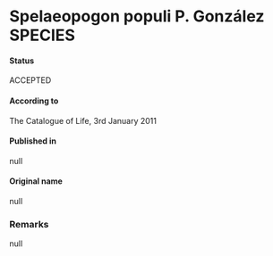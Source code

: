 # Spelaeopogon populi P. González SPECIES

#### Status
ACCEPTED

#### According to
The Catalogue of Life, 3rd January 2011

#### Published in
null

#### Original name
null

### Remarks
null